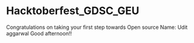 # Hacktoberfest_GDSC_GEU
Congratulations on taking your first step towards Open source
Name: Udit aggarwal
Good afternoon!!
